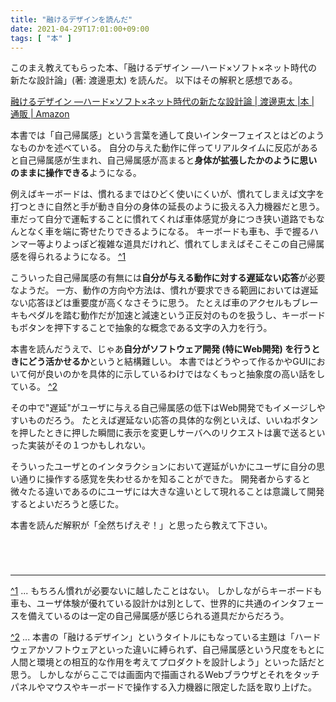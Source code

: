 ```yaml
---
title: "融けるデザインを読んだ"
date: 2021-04-29T17:01:00+09:00
tags: [ "本" ]
---
```


このまえ教えてもらった本、「融けるデザイン ―ハード×ソフト×ネット時代の新たな設計論」(著: 渡邊恵太) を読んだ。
以下はその解釈と感想である。

[融けるデザイン ―ハード×ソフト×ネット時代の新たな設計論 | 渡邊恵太 |本 | 通販 | Amazon](https://www.amazon.co.jp/%E8%9E%8D%E3%81%91%E3%82%8B%E3%83%87%E3%82%B6%E3%82%A4%E3%83%B3-%E2%80%95%E3%83%8F%E3%83%BC%E3%83%89%C3%97%E3%82%BD%E3%83%95%E3%83%88%C3%97%E3%83%8D%E3%83%83%E3%83%88%E6%99%82%E4%BB%A3%E3%81%AE%E6%96%B0%E3%81%9F%E3%81%AA%E8%A8%AD%E8%A8%88%E8%AB%96-%E6%B8%A1%E9%82%8A%E6%81%B5%E5%A4%AA/dp/4861009383/ref=as_li_ss_tl?_encoding=UTF8&qid=&sr=&linkCode=sl1&tag=niche-22&linkId=65214e156cf3fb0219ea72f5cc293b7a&language=ja_JP)

本書では「自己帰属感」という言葉を通して良いインターフェイスとはどのようなものかを述べている。
自分の与えた動作に伴ってリアルタイムに反応があると自己帰属感が生まれ、自己帰属感が高まると**身体が拡張したかのように思いのままに操作できる**ようになる。

例えばキーボードは、慣れるまではひどく使いにくいが、慣れてしまえば文字を打つときに自然と手が動き自分の身体の延長のように扱える入力機器だと思う。
車だって自分で運転することに慣れてくれば車体感覚が身につき狭い道路でもなんとなく車を端に寄せたりできるようになる。
キーボードも車も、手で握るハンマー等よりよっぽど複雑な道具だけれど、慣れてしまえばそこそこの自己帰属感を得られるようになる。
<a href="#annotation-1-from" id="annotation-1">^1</a>

こういった自己帰属感の有無には**自分が与える動作に対する遅延ない応答**が必要なようだ。
一方、動作の方向や方法は、慣れが要求できる範囲においては遅延ない応答ほどは重要度が高くなさそうに思う。
たとえば車のアクセルもブレーキもペダルを踏む動作だが加速と減速という正反対のものを扱うし、キーボードもボタンを押下することで抽象的な概念である文字の入力を行う。

本書を読んだうえで、じゃあ**自分がソフトウェア開発 (特にWeb開発) を行うときにどう活かせるか**というと結構難しい。
本書ではどうやって作るかやGUIにおいて何が良いのかを具体的に示しているわけではなくもっと抽象度の高い話をしている。
<a href="#annotation-2-from" id="annotation-2">^2</a>

その中で"遅延"がユーザに与える自己帰属感の低下はWeb開発でもイメージしやすいものだろう。
たとえば遅延ない応答の具体的な例といえば、いいねボタンを押したときに押した瞬間に表示を変更しサーバへのリクエストは裏で送るといった実装がその１つかもしれない。

そういったユーザとのインタラクションにおいて遅延がいかにユーザに自分の思い通りに操作する感覚を失わせるかを知ることができた。
開発者からすると微々たる違いであるのにユーザには大きな違いとして現れることは意識して開発するとよいだろうと感じた。

本書を読んだ解釈が「全然ちげえぞ！」と思ったら教えて下さい。

<div style="margin-top:5em;"></div>

---

<a href="#annotation-1" id="annotation-1-from">^1</a> ...
もちろん慣れが必要ないに越したことはない。
しかしながらキーボードも車も、ユーザ体験が優れている設計かは別として、世界的に共通のインタフェースを備えているのは一定の自己帰属感が感じられる道具だからだろう。

<a href="#annotation-2" id="annotation-2-from">^2</a> ...
本書の「融けるデザイン」というタイトルにもなっている主題は「ハードウェアかソフトウェアといった違いに縛られず、自己帰属感という尺度をもとに人間と環境との相互的な作用を考えてプロダクトを設計しよう」といった話だと思う。
しかしながらここでは画面内で描画されるWebブラウザとそれをタッチパネルやマウスやキーボードで操作する入力機器に限定した話を取り上げた。

